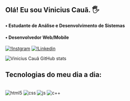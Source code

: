 ## Olá! Eu sou Vinicius Cauã. 🖐️

#### • Estudante de Análise e Desenvolvimento de Sistemas
#### • Desenvolvedor Web/Mobile
[![!Instgram](https://img.shields.io/badge/Instagram-E4405F?style=for-the-badge&logo=instagram&logoColor=white)](https://instagram/oviniciuscaua)
[![!Linkedin](https://img.shields.io/badge/LinkedIn-0077B5?style=for-the-badge&logo=linkedin&logoColor=white)](https://linkedin/viniciuscaua)

![Vinicius Cauã GitHub stats](https://github-readme-stats.vercel.app/api?username=viniciuscaua&show_icons=true&theme=dracula)

## Tecnologias do meu dia a dia:

<div style="display: inline-block"><br/>
    <img align="center" alt="html5" src="https://img.shields.io/badge/HTML-239120?style=for-the-badge&logo=html5&logoColor=white">
    <img align="center" alt="css" src="https://img.shields.io/badge/CSS-239120?&style=for-the-badge&logo=css3&logoColor=white">
    <img align="center" alt="js" src="https://img.shields.io/badge/JavaScript-F7DF1E?style=for-the-badge&logo=javascript&logoColor=black">
    <img align="center" alt="c++" src="https://img.shields.io/badge/C%2B%2B-00599C?style=for-the-badge&logo=c%2B%2B&logoColor=white">
</div>
